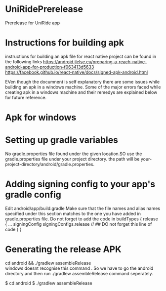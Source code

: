 # UniRidePrerelease
Prerelease for UniRide app 
# Instructions for building apk 
instructions for building an apk file for react native project can be found in the following links 
https://android.jlelse.eu/preparing-a-reach-native-android-app-for-production-f063413d5633
https://facebook.github.io/react-native/docs/signed-apk-android.html

EVen though the documnent is self explanatory there are some issues while building an apk in a windows machine. Some of the major errors faced while creating apk in a windows machine and their remedys are explained below for future reference. 
# Apk for windows
# Setting up gradle variables

No gradle.properties file found under the given location.SO use the gradle.properties file under your project directory. the path  will be 
your-project-directory/android/gradle.properties.
 # Adding signing config to your app's gradle config 
 Edit android/app/build.gradle 
 Make sure that the file names and alias names specified under this section matches to the one you have added in gradle.properties file.
 Do not forget  to add the code in 
 buildTypes { 
 release {
            ...
            signingConfig signingConfigs.release    // ## DO not forget this line of code 
        }
    }
 
 # Generating the release APK
 
cd android && ./gradlew assembleRelease  
 windows doesnt recognise this command . So we have to go the android directory and then run ./gradlew assembleRelease command seperately. 

$ cd android 
$ ./gradlew assembleRelease 


